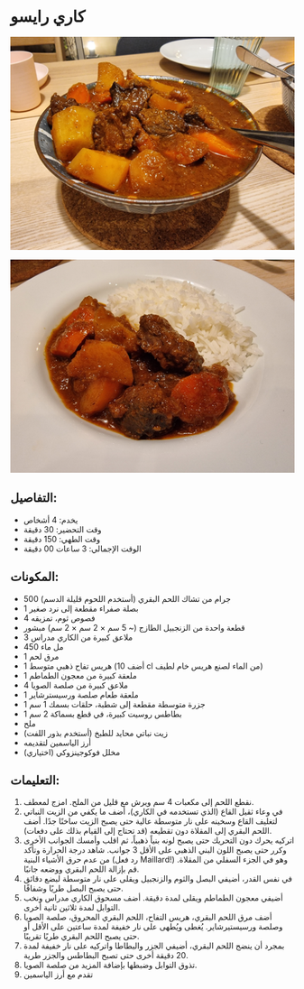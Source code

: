 # كاري رايسو

![Karē Raisu](https://github.com/anamorph/recettes/blob/master/photos/fr-plat-kare_raisu-01.jpg?raw=true) 

![Karē Raisu](https://github.com/anamorph/recettes/blob/master/photos/fr-plat-kare_raisu-02.jpg?raw=true)

## التفاصيل:
* يخدم: 4 أشخاص
* وقت التحضير: 30 دقيقة
* وقت الطهي: 150 دقيقة
* الوقت الإجمالي: 3 ساعات 00 دقيقة

## المكونات:
* 500 جرام من تشاك اللحم البقري (أستخدم اللحوم قليلة الدسم)
* 1 بصلة صفراء مقطعة إلى نرد صغير
* 4 فصوص ثوم، تمزيقه
* قطعة واحدة من الزنجبيل الطازج (~ 5 سم × 2 سم × 2 سم) مبشور
* 3 ملاعق كبيرة من الكاري مدراس
* 450 مل ماء
* 1 مرق لحم
* 1 هريس تفاح ذهبي متوسط (أضف 10 cl من الماء لصنع هريس خام لطيف)
* 1 ملعقة كبيرة من معجون الطماطم
* 4 ملاعق كبيرة من صلصة الصويا
* 1 ملعقة طعام صلصة ورسيسترشاير
* 1 جزرة متوسطة مقطعة إلى شطبة، حلقات بسمك 1 سم
* 1 بطاطس روسيت كبيرة، في قطع بسماكة 2 سم
* ملح
* زيت نباتي محايد للطبخ (أستخدم بذور اللفت)
* أرز الياسمين لتقديمه
* مخلل فوكوجينزوكي (اختياري)


## التعليمات:
1. نقطع اللحم إلى مكعبات 4 سم ويرش مع قليل من الملح. امزج لمعطف. 
1. في وعاء ثقيل القاع (الذي تستخدمه في الكاري)، أضف ما يكفي من الزيت النباتي لتغليف القاع وسخينه على نار متوسطة عالية حتى يصبح الزيت ساخنًا جدًا. أضف اللحم البقري إلى المقلاة دون تقطيعه (قد تحتاج إلى القيام بذلك على دفعات). 
1. اتركيه يحرك دون التحريك حتى يصبح لونه بنياً ذهبياً، ثم اقلب وأمسك الجوانب الأخرى وكرر حتى يصبح اللون البني الذهبي على الأقل 3 جوانب. شاهد درجة الحرارة وتأكد من عدم حرق الأشياء البنية (رد فعل Maillard!) وهو في الجزء السفلي من المقلاة. قم بإزالة اللحم البقري ووضعه جانبًا.
1. في نفس القدر، أضيفي البصل والثوم والزنجبيل ويقلى على نار متوسطة لبضع دقائق حتى يصبح البصل طريًا وشفافًا.
1. أضيفي معجون الطماطم ويقلى لمدة دقيقة. أضف مسحوق الكاري مدراس ونخب التوابل لمدة ثلاثين ثانية أخرى.
1. أضف مرق اللحم البقري، هريس التفاح، اللحم البقري المحروق، صلصة الصويا وصلصة ورسيستيرشاير. يُغطى ويُطهى على نار خفيفة لمدة ساعتين على الأقل أو حتى يصبح اللحم البقري طريًا تقريبًا.
1. بمجرد أن ينضج اللحم البقري، أضيفي الجزر والبطاطا واتركيه على نار خفيفة لمدة 20 دقيقة أخرى حتى تصبح البطاطس والجزر طرية. 
1. تذوق التوابل وضبطها بإضافة المزيد من صلصة الصويا.
1. تقدم مع أرز الياسمين